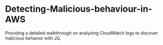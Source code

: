 # Detecting-Malicious-behaviour-in-AWS
Providing a detailed walkthrough on analyzing CloudWatch logs to discover malicious behavior with JQ.
